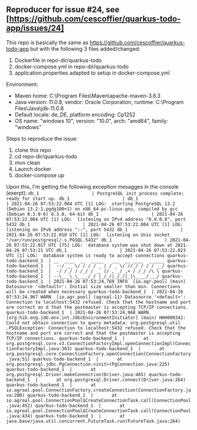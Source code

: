 ## Reproducer for issue #24, see [https://github.com/cescoffier/quarkus-todo-app/issues/24]

This repo is basically the same as https://github.com/cescoffier/quarkus-todo-app but with the following 3 files added/changed:
1. Dockerfile in repo-dir/quarkus-todo
2. docker-compose.yml in repo-dir/quarkus-todo
3. application.properties adapted to setup in docker-compose.yml

Environment:
* Maven home: C:\Program Files\Maven\apache-maven-3.6.3
* Java version: 11.0.8, vendor: Oracle Corporation, runtime: C:\Program Files\Java\jdk-11.0.8
* Default locale: de_DE, platform encoding: Cp1252
* OS name: "windows 10", version: "10.0", arch: "amd64", family: "windows"

Steps to reproduce the issue:
1. clone this repo
2. cd repo-dir/quarkus-todo
3. mvn clean
4. Launch docker
5. docker-compose up

Upon this, I'm getting the following exception mesagges in the console (exerpt):
`
db_1                    | PostgreSQL init process complete; ready for start up.
db_1                    |
db_1                    | 2021-04-26 07:53:22.004 UTC [1] LOG:  starting PostgreSQL 13.2 (Debian 13.2-1.pgdg100+1) on x86_64-pc-linux-gnu, compiled by gcc (Debian 8.3.0-6) 8.3.0, 64-bit
db_1                    | 2021-04-26 07:53:22.004 UTC [1] LOG:  listening on IPv4 address "0.0.0.0", port 5432
db_1                    | 2021-04-26 07:53:22.004 UTC [1] LOG:  listening on IPv6 address "::", port 5432
db_1                    | 2021-04-26 07:53:22.010 UTC [1] LOG:  listening on Unix socket "/var/run/postgresql/.s.PGSQL.5432"
db_1                    | 2021-04-26 07:53:22.017 UTC [75] LOG:  database system was shut down at 2021-04-26 07:53:21 UTC
db_1                    | 2021-04-26 07:53:22.023 UTC [1] LOG:  database system is ready to accept connections
quarkus-todo-backend_1  | __  ____  __  _____   ___  __ ____  ______
quarkus-todo-backend_1  |  --/ __ \/ / / / _ | / _ \/ //_/ / / / __/
quarkus-todo-backend_1  |  -/ /_/ / /_/ / __ |/ , _/ ,< / /_/ /\ \
quarkus-todo-backend_1  | --\___\_\____/_/ |_/_/|_/_/|_|\____/___/
quarkus-todo-backend_1  | 2021-04-26 07:53:24,769 INFO  [io.agr.pool] (main) Datasource '<default>': Initial size smaller than min. Connections will be created when necessary
quarkus-todo-backend_1  | 2021-04-26 07:53:24,967 WARN  [io.agr.pool] (agroal-11) Datasource '<default>': Connection to localhost:5432 refused. Check that the hostname and port are correct an
d that the postmaster is accepting TCP/IP connections.
quarkus-todo-backend_1  | 2021-04-26 07:53:24,968 WARN  [org.hib.eng.jdb.env.int.JdbcEnvironmentInitiator] (main) HHH000342: Could not obtain connection to query metadata: org.postgresql.util
.PSQLException: Connection to localhost:5432 refused. Check that the hostname and port are correct and that the postmaster is accepting TCP/IP connections.
quarkus-todo-backend_1  |       at org.postgresql.core.v3.ConnectionFactoryImpl.openConnectionImpl(ConnectionFactoryImpl.java:303)
quarkus-todo-backend_1  |       at org.postgresql.core.ConnectionFactory.openConnection(ConnectionFactory.java:51)
quarkus-todo-backend_1  |       at org.postgresql.jdbc.PgConnection.<init>(PgConnection.java:225)
quarkus-todo-backend_1  |       at org.postgresql.Driver.makeConnection(Driver.java:465)
quarkus-todo-backend_1  |       at org.postgresql.Driver.connect(Driver.java:264)
quarkus-todo-backend_1  |       at io.agroal.pool.ConnectionFactory.createConnection(ConnectionFactory.java:200)
quarkus-todo-backend_1  |       at io.agroal.pool.ConnectionPool$CreateConnectionTask.call(ConnectionPool.java:452)
quarkus-todo-backend_1  |       at io.agroal.pool.ConnectionPool$CreateConnectionTask.call(ConnectionPool.java:434)
quarkus-todo-backend_1  |       at java.base/java.util.concurrent.FutureTask.run(FutureTask.java:264)
`